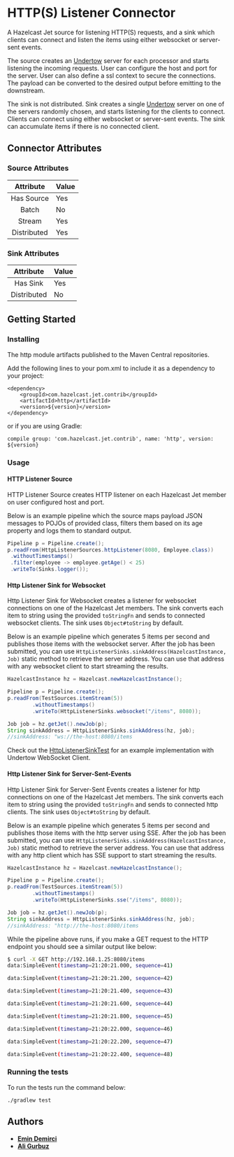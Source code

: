 # HTTP(S) Listener Connector

A Hazelcast Jet source for listening HTTP(S) requests, and a sink which
clients can connect and listen the items using either websocket or
server-sent events.

The source creates an [Undertow](https://github.com/undertow-io/undertow)
server for each processor and starts listening the incoming requests.
User can configure the host and port for the server. User can also
define a ssl context to secure the connections. The payload can be
converted to the desired output before emitting to the downstream.

The sink is not distributed. Sink creates a single [Undertow](https://github.com/undertow-io/undertow)
server on one of the servers randomly chosen, and starts listening for
the clients to connect. Clients can connect using either websocket or
server-sent events. The sink can accumulate items if there is no
connected client.

## Connector Attributes

### Source Attributes
|  Attribute  | Value |
|:-----------:|-------|
| Has Source  |  Yes  |
| Batch       |  No   |
| Stream      |  Yes  |
| Distributed |  Yes  |

### Sink Attributes
|  Attribute  | Value |
|:-----------:|-------|
| Has Sink    |  Yes  |
| Distributed |  No   |

## Getting Started

### Installing

The http module artifacts published to the Maven Central repositories. 

Add the following lines to your pom.xml to include it as a dependency to your project:

```
<dependency>
    <groupId>com.hazelcast.jet.contrib</groupId>
    <artifactId>http</artifactId>
    <version>${version}</version>
</dependency>
```

or if you are using Gradle: 
```
compile group: 'com.hazelcast.jet.contrib', name: 'http', version: ${version}
```

### Usage

#### HTTP Listener Source

HTTP Listener Source creates HTTP listener on each Hazelcast Jet member
on user configured host and port.

Below is an example pipeline which the source maps payload JSON
messages to POJOs of provided class, filters them based on its age
property and logs them to standard output.

```java
Pipeline p = Pipeline.create();
p.readFrom(HttpListenerSources.httpListener(8080, Employee.class))
 .withoutTimestamps()
 .filter(employee -> employee.getAge() < 25)
 .writeTo(Sinks.logger());
```


#### Http Listener Sink for Websocket

Http Listener Sink for Websocket creates a listener for websocket
connections on one of the Hazelcast Jet members. The sink converts each
item to string using the provided `toStringFn` and sends to connected
websocket clients. The sink uses `Object#toString` by default.   


Below is an example pipeline which generates 5 items per second and
publishes those items with the websocket server. After the job has been
submitted, you can use `HttpListenerSinks.sinkAddress(HazelcastInstance, Job)`
static method to retrieve the server address. You can use that address
with any websocket client to start streaming the results.

```java
HazelcastInstance hz = Hazelcast.newHazelcastInstance();

Pipeline p = Pipeline.create();
p.readFrom(TestSources.itemStream(5))
        .withoutTimestamps()
        .writeTo(HttpListenerSinks.websocket("/items", 8080));

Job job = hz.getJet().newJob(p);
String sinkAddress = HttpListenerSinks.sinkAddress(hz, job);
//sinkAddress: "ws://the-host:8080/items
```

Check out the [HttpListenerSinkTest](./src/test/java/com/hazelcast/jet/contrib/http/HttpListenerSinkTest.java)
for an example implementation with Undertow WebSocket Client.

#### Http Listener Sink for Server-Sent-Events

Http Listener Sink for Server-Sent Events creates a listener for
http connections on one of the Hazelcast Jet members. The sink converts
each item to string using the provided `toStringFn` and sends to
connected http clients. The sink uses `Object#toString` by default.

Below is an example pipeline which generates 5 items per second and
publishes those items with the http server using SSE. After the job has
been submitted, you can use `HttpListenerSinks.sinkAddress(HazelcastInstance, Job)`
static method to retrieve the server address. You can use that address
with any http client which has SSE support to start streaming the
results.

```java
HazelcastInstance hz = Hazelcast.newHazelcastInstance();

Pipeline p = Pipeline.create();
p.readFrom(TestSources.itemStream(5))
        .withoutTimestamps()
        .writeTo(HttpListenerSinks.sse("/items", 8080));

Job job = hz.getJet().newJob(p);
String sinkAddress = HttpListenerSinks.sinkAddress(hz, job);
//sinkAddress: "http://the-host:8080/items
```

While the pipeline above runs, if you make a GET request to the HTTP endpoint 
you should see a similar output like below:

```bash
$ curl -X GET http://192.168.1.25:8080/items  
data:SimpleEvent(timestamp=21:20:21.000, sequence=41)

data:SimpleEvent(timestamp=21:20:21.200, sequence=42)

data:SimpleEvent(timestamp=21:20:21.400, sequence=43)

data:SimpleEvent(timestamp=21:20:21.600, sequence=44)

data:SimpleEvent(timestamp=21:20:21.800, sequence=45)

data:SimpleEvent(timestamp=21:20:22.000, sequence=46)

data:SimpleEvent(timestamp=21:20:22.200, sequence=47)

data:SimpleEvent(timestamp=21:20:22.400, sequence=48)

```


### Running the tests

To run the tests run the command below: 

```
./gradlew test
```

## Authors

* **[Emin Demirci](https://github.com/eminn)**
* **[Ali Gurbuz](https://github.com/gurbuzali)**
